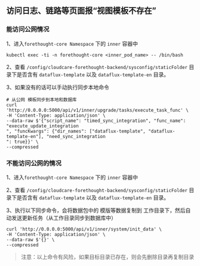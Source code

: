 ## 访问日志、链路等页面报“视图模板不存在”

### 能访问公网情况

1、进入`forethought-core Namespace` 下的 `inner` 容器中

```shell
kubectl exec -ti -n forethought-core <inner_pod_name> -- /bin/bash
```

2、查看 `/config/cloudcare-forethought-backend/sysconfig/staticFolder` 目录下是否含有 `dataflux-template` 以及 `dataflux-template-en` 目录。

3、如果没有的话可以手动执行同步本地命令

```shell
# 从公网 模板同步到本地和数据库
curl 'http://0.0.0.0:5000/api/v1/inner/upgrade/tasks/execute_task_func' \
-H 'Content-Type: application/json' \
--data-raw $'{"script_name": "timed_sync_integration", "func_name": "execute_update_integration
", "funcKwargs": {"dir_names": ["dataflux-template", "dataflux-template-en"], "need_sync_integration
": true}}' \
--compressed
```

### 不能访问公网的情况

1、进入`forethought-core Namespace` 下的 `inner` 容器中

2、查看 `/config/cloudcare-forethought-backend/sysconfig/staticFolder` 目录下是否含有 `dataflux-template` 以及 `dataflux-template-en` 目录。

3、执行以下同步命令，会将数据包中的 模版等数据复制到 工作目录下，然后自动发送更新任务（从工作目录同步到数据库中）

```shell
curl 'http://0.0.0.0:5000/api/v1/inner/system/init_data' \
-H 'Content-Type: application/json' \
--data-raw $'{}' \
--compressed
```

> 注意：以上命令有风险，如果目标目录已存在，则会先删除目录再复制目录

